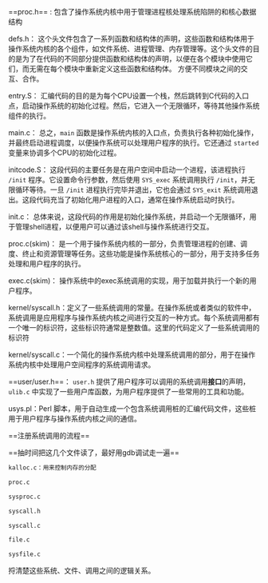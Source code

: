 ==proc.h== : 包含了操作系统内核中用于管理进程核处理系统陷阱的和核心数据结构

defs.h： 这个头文件包含了一系列函数和结构体的声明，这些函数和结构体用于操作系统内核的各个组件，如文件系统、进程管理、内存管理等。这个头文件的目的是为了在代码的不同部分提供函数和结构体的声明，以便在各个模块中使用它们，而无需在每个模块中重新定义这些函数和结构体。 方便不同模块之间的交互、合作。

entry.S： 汇编代码的目的是为每个CPU设置一个栈，然后跳转到C代码的入口点，启动操作系统的初始化过程。然后，它进入一个无限循环，等待其他操作系统组件的执行。 

main.c： 总之，`main` 函数是操作系统内核的入口点，负责执行各种初始化操作，并最终启动进程调度，以便操作系统可以处理用户程序的执行。它还通过 `started` 变量来协调多个CPU的初始化过程。 

initcode.S： 这段代码的主要任务是在用户空间中启动一个进程，该进程执行 `/init` 程序。它设置命令行参数，然后使用 `SYS_exec` 系统调用执行 `/init`，并无限循环等待。一旦 `/init` 进程执行完毕并退出，它也会通过 `SYS_exit` 系统调用退出。这段代码充当了初始化用户进程的入口，通常在操作系统启动时执行。 

init.c： 总体来说，这段代码的作用是初始化操作系统，并启动一个无限循环，用于管理shell进程，以便用户可以通过该shell与操作系统进行交互。 

proc.c(skim)： 是一个用于操作系统内核的一部分，负责管理进程的创建、调度、终止和资源管理等任务。这些功能是操作系统核心的一部分，用于支持多任务处理和用户程序的执行。

exec.c(skim)： 操作系统中的exec系统调用的实现，用于加载并执行一个新的用户程序。

kernel/syscall.h：定义了一些系统调用的常量。在操作系统或者类似的软件中，系统调用是应用程序与操作系统内核之间进行交互的一种方式。每个系统调用都有一个唯一的标识符，这些标识符通常是整数值。这里的代码定义了一些系统调用的标识符

kernel/syscall.c：一个简化的操作系统内核中处理系统调用的部分，用于在操作系统内核中处理用户空间程序的系统调用请求。 

==user/user.h==： `user.h` 提供了用户程序可以调用的系统调用**接口**的声明，`ulib.c` 中实现了一些用户库函数，为用户程序提供了一些常用的工具和功能。 

usys.pl：Perl 脚本，用于自动生成一个包含系统调用桩的汇编代码文件，这些桩用于用户程序与操作系统内核之间的通信。 





==注册系统调用的流程==





==抽时间把这几个文件读了，最好用gdb调试走一遍==

```bash
kalloc.c：用来控制内存的分配

proc.c

sysproc.c

syscall.h

syscall.c

file.c

sysfile.c
```

捋清楚这些系统、文件、调用之间的逻辑关系。









